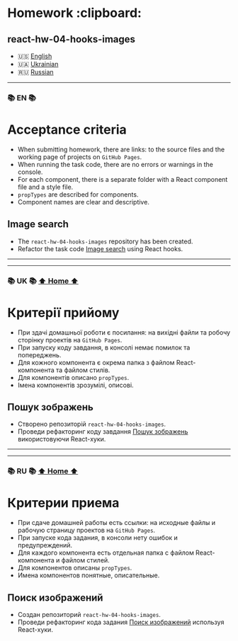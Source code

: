 <h1 id="home">Homework :clipboard:</h1>

## react-hw-04-hooks-images

- 🇺🇸 [English](#en)
- 🇺🇦 [Ukrainian](#uk)
- 🇷🇺 [Russian](#ru)

---

<h3 id="en">📚 EN 📚</h3>

# Acceptance criteria

- When submitting homework, there are links: to the source files and the working
  page of projects on `GitHub Pages`.
- When running the task code, there are no errors or warnings in the console.
- For each component, there is a separate folder with a React component file and
  a style file.
- `propTypes` are described for components.
- Component names are clear and descriptive.

## Image search

- The `react-hw-04-hooks-images` repository has been created.
- Refactor the task code
  [Image search](https://github.com/lordponchik/react-hw-04-hooks-images) using
  React hooks.

---

---

<h3 id="uk">📚 UK 📚 <a href="#home">⬆ Home ⬆</a></h3>

# Критерії прийому

- При здачі домашньої роботи є посилання: на вихідні файли та робочу сторінку
  проектів на `GitHub Pages`.
- При запуску коду завдання, в консолі немає помилок та попереджень.
- Для кожного компонента є окрема папка з файлом React-компонента та файлом
  стилів.
- Для компонентів описано `propTypes`.
- Імена компонентів зрозумілі, описові.

## Пошук зображень

- Створено репозиторій `react-hw-04-hooks-images`.
- Проведи рефакторинг коду завдання
  [Пошук зображень](https://github.com/lordponchik/react-hw-04-hooks-images)
  використовуючи React-хуки.

---

---

<h3 id="ru">📚 RU 📚 <a href="#home">⬆ Home ⬆</a></h3>

# Критерии приема

- При сдаче домашней работы есть ссылки: на исходные файлы и рабочую страницу
  проектов на `GitHub Pages`.
- При запуске кода задания, в консоли нету ошибок и предупреждений.
- Для каждого компонента есть отдельная папка с файлом React-компонента и файлом
  стилей.
- Для компонентов описаны `propTypes`.
- Имена компонентов понятные, описательные.

## Поиск изображений

- Создан репозиторий `react-hw-04-hooks-images`.
- Проведи рефакторинг кода задания
  [Поиск изображений](https://github.com/lordponchik/react-hw-04-hooks-images)
  используя React-хуки.
